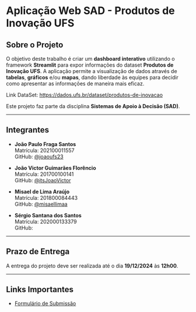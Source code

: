 # Aplicação Web SAD - Produtos de Inovação UFS

## Sobre o Projeto
O objetivo deste trabalho é criar um **dashboard interativo** utilizando o framework **Streamlit** para expor informações do dataset **Produtos de Inovação UFS**. A aplicação permite a visualização de dados através de **tabelas**, **gráficos** e/ou **mapas**, dando liberdade às equipes para decidir como apresentar as informações de maneira mais eficaz.

Link DataSet: https://dados.ufs.br/dataset/produtos-de-inovacao

Este projeto faz parte da disciplina **Sistemas de Apoio à Decisão (SAD)**.

---

## Integrantes
- **João Paulo Fraga Santos**  
  Matrícula: 202100011557  
  GitHub: [@joaoufs23](https://github.com/joaoufs23)
  
- **João Victor Guimarães Florêncio**  
  Matrícula: 201700100141  
  GitHub: [@itsJoaoVictor](https://github.com/itsJoaoVictor)

- **Misael de Lima Araújo**  
  Matrícula: 201800084443  
  GitHub: [@misaellimaa](https://github.com/misaellimaa)

- **Sérgio Santana dos Santos**  
  Matrícula: 202000133379  
  GitHub: 

---

## Prazo de Entrega
A entrega do projeto deve ser realizada até o dia **19/12/2024** às **12h00**.

---

## Links Importantes
- [Formulário de Submissão](https://forms.gle/dNYUVJSKnSsQgr8p8)


